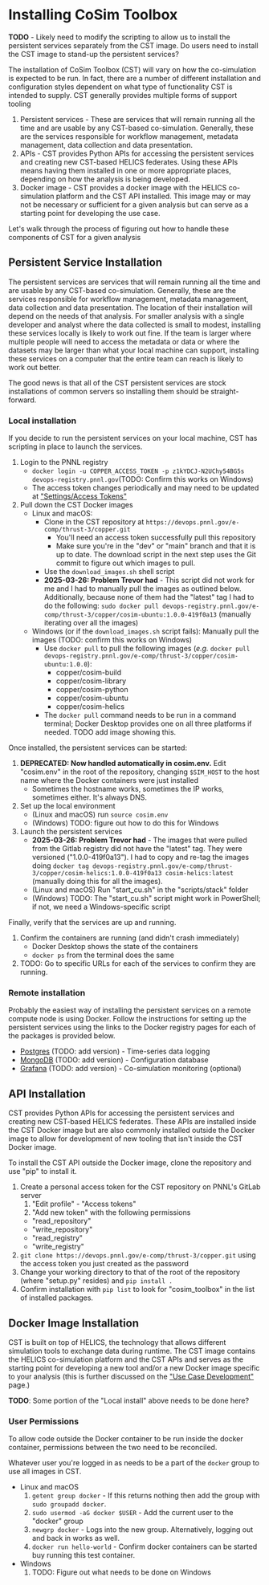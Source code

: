 # Installing CoSim Toolbox
**TODO** - Likely need to modify the scripting to allow us to install the persistent services separately from the CST image. Do users need to install the CST image to stand-up the persistent services?


The installation of CoSim Toolbox (CST) will vary on how the co-simulation is expected to be run. In fact, there are a number of different installation and configuration styles dependent on what type of functionality CST is intended to supply. CST generally provides multiple forms of support tooling

1. Persistent services - These are services that will remain running all the time and are usable by any CST-based co-simulation. Generally, these are the services responsible for workflow management, metadata management, data collection and data presentation. 
2. APIs - CST provides Python APIs for accessing the persistent services and creating new CST-based HELICS federates. Using these APIs means having them installed in one or more appropriate places, depending on how the analysis is being developed.
3. Docker image - CST provides a docker image with the HELICS co-simulation platform and the CST API installed. This image may or may not be necessary or sufficient for a given analysis but can serve as a starting point for developing the use case.

Let's walk through the process of figuring out how to handle these components of CST for a given analysis


## Persistent Service Installation
The persistent services are services that will remain running all the time and are usable by any CST-based co-simulation. Generally, these are the services responsible for workflow management, metadata management, data collection and data presentation. The location of their installation will depend on the needs of that analysis. For smaller analysis with a single developer and analyst where the data collected is small to modest, installing these services locally is likely to work out fine. If the team is larger where multiple people will need to access the metadata or data or where the datasets may be larger than what your local machine can support, installing these services on a computer that the entire team can reach is likely to work out better. 

The good news is that all of the CST persistent services are stock installations of common servers so installing them should be straight-forward. 

### Local installation
If you decide to run the persistent services on your local machine, CST has scripting in place to launch the services.
1. Login to the PNNL registry 
   - `docker login -u COPPER_ACCESS_TOKEN -p z1kYDCJ-N2UChy54BG5s devops-registry.pnnl.gov`(TODO: Confirm this works on Windows)
   - The access token changes periodically and may need to be updated at ["Settings/Access Tokens"](https://devops.pnnl.gov/e-comp/thrust-3/copper/-/settings/access_tokens)
2. Pull down the CST Docker images
   - Linux and macOS: 
     - Clone in the CST repository at `https://devops.pnnl.gov/e-comp/thrust-3/copper.git`
       - You'll need an access token successfully pull this repository
       - Make sure you're in the "dev" or "main" branch and that it is up to date. The download script in the next step uses the Git commit to figure out which images to pull.
     - Use the `download_images.sh` shell script
     - **2025-03-26: Problem Trevor had** - This script did not work for me and I had to manually pull the images as outlined below. Additionally, because none of them had the "latest" tag I had to do the following: `sudo docker pull devops-registry.pnnl.gov/e-comp/thrust-3/copper/cosim-ubuntu:1.0.0-419f0a13` (manually iterating over all the images)
   - Windows (or if the `download_images.sh` script fails): Manually pull the images (TODO: confirm this works on Windows)
     - Use `docker pull` to pull the following images (_e.g._ `docker pull devops-registry.pnnl.gov/e-comp/thrust-3/copper/cosim-ubuntu:1.0.0`):
       - copper/cosim-build
       - copper/cosim-library
       - copper/cosim-python
       - copper/cosim-ubuntu
       - copper/cosim-helics
     - The `docker pull` command needs to be run in a command terminal; Docker Desktop provides one on all three platforms if needed. TODO add image showing this.
  
Once installed, the persistent services can be started:
1. **DEPRECATED: Now handled automatically in cosim.env.** Edit  "cosim.env" in the root of the repository, changing `$SIM_HOST` to the host name where the Docker containers were just installed 
   - Sometimes the hostname works, sometimes the IP works, sometimes either. It's always DNS.
2. Set up the local environment 
   - (Linux and macOS) run `source cosim.env` 
   - (Windows) TODO: figure out how to do this for Windows
3. Launch the persistent services
   - **2025-03-26: Problem Trevor had** - The images that were pulled from the Gitlab registry did not have the "latest" tag. They were versioned ("1.0.0-419f0a13"). I had to copy and re-tag the images doing `docker tag devops-registry.pnnl.gov/e-comp/thrust-3/copper/cosim-helics:1.0.0-419f0a13 cosim-helics:latest` (manually doing this for all the images).
   -  (Linux and macOS) Run "start_cu.sh" in the "scripts/stack" folder 
   -  (Windows) TODO: The "start_cu.sh" script might work in PowerShell; if not, we need a Windows-specific script

Finally, verify that the services are up and running.

1. Confirm the containers are running (and didn't crash immediately)
   - Docker Desktop shows the state of the containers
   - `docker ps` from the terminal does the same
2. TODO: Go to specific URLs for each of the services to confirm they are running.

### Remote installation
Probably the easiest way of installing the persistent services on a remote compute node is using Docker. Follow the instructions for setting up the persistent services using the links to the Docker registry pages for each of the packages is provided below.

- [Postgres](https://hub.docker.com/_/postgres/) (TODO: add version) - Time-series data logging
- [MongoDB](https://hub.docker.com/r/mongodb/mongodb-community-server) (TODO: add version) - Configuration database
- [Grafana](https://hub.docker.com/r/grafana/grafana) (TODO: add version) - Co-simulation monitoring (optional)



## API Installation
CST provides Python APIs for accessing the persistent services and creating new CST-based HELICS federates. These APIs are installed inside the CST Docker image but are also commonly installed outside the Docker image to allow for development of new tooling that isn't inside the CST Docker image.

To install the CST API outside the Docker image, clone the repository and use "pip" to install it.

1. Create a personal access token for the CST repository on PNNL's GitLab server
   1. "Edit profile" - "Access tokens"
   2. "Add new token" with the following permissions
     - "read_repository"
     - "write_repository"
     - "read_registry"
     - "write_registry"
2. `git clone https://devops.pnnl.gov/e-comp/thrust-3/copper.git` using the access token you just created as the password
3. Change your working directory to that of the root of the repository (where "setup.py" resides) and `pip install .`
4. Confirm installation with `pip list` to look for "cosim_toolbox" in the list of installed packages.


## Docker Image Installation
CST is built on top of HELICS, the technology that allows different simulation tools to exchange data during runtime. The CST image contains the HELICS co-simulation platform and the CST APIs and serves as the starting point for developing a new tool and/or a new Docker image specific to your analysis (this is further discussed on the ["Use Case Development"](./UseCaseDevelopment.md) page.)

**TODO**: Some portion of the "Local install" above needs to be done here?

### User Permissions
To allow code outside the Docker container to be run inside the docker container, permissions between the two need to be reconciled.

Whatever user you're logged in as needs to be a part of the `docker` group to use all images in CST.
- Linux and macOS
  1. `getent group docker` - If this returns nothing then add the group with `sudo groupadd docker`. 
  2. `sudo usermod -aG docker $USER` - Add the current user to the "docker" group
  3. `newgrp docker` - Logs into the new group. Alternatively, logging out and back in works as well.
  4. `docker run hello-world` - Confirm docker containers can be started buy running this test container.
- Windows
  1. TODO: Figure out what needs to be done on Windows